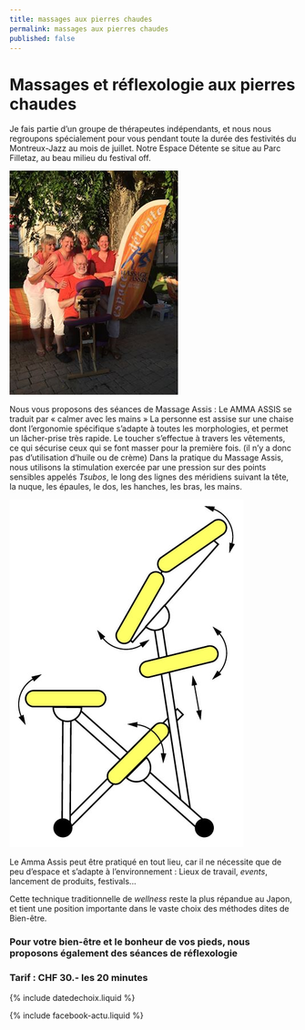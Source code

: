 ```yaml
---
title: massages aux pierres chaudes
permalink: massages aux pierres chaudes
published: false
---
```


# Massages et réflexologie aux pierres chaudes


Je fais partie d’un groupe de thérapeutes indépendants, et nous nous regroupons spécialement pour vous pendant toute la durée des festivités du Montreux-Jazz au mois de juillet.
Notre Espace Détente se situe au Parc Filletaz, au beau milieu du festival off.

![](./images/equipe-montreux.jpg)

Nous vous proposons des séances de
Massage Assis :
Le AMMA ASSIS se traduit par « calmer avec les mains »
La personne est assise sur une chaise dont l’ergonomie spécifique s’adapte à toutes les morphologies, et permet un lâcher-prise très rapide.
Le toucher s’effectue à travers les vêtements, ce qui sécurise ceux qui se font masser pour la première fois. (il n’y a donc pas d’utilisation d’huile ou de crème)
Dans la pratique du Massage Assis, nous utilisons la stimulation exercée par une pression sur des points sensibles appelés *Tsubos*, le long des lignes des méridiens suivant la tête, la nuque, les épaules, le dos, les hanches, les bras, les mains.

![](./images/massage-assis.jpg)

Le Amma Assis peut être pratiqué en tout lieu, car il ne nécessite que de peu d’espace et s’adapte à l’environnement :
Lieux de travail, *events*, lancement de produits, festivals...

Cette technique traditionnelle de *wellness* reste la plus répandue au Japon, et tient une position importante dans le vaste choix des méthodes dites de Bien-être.

### Pour votre bien-être et le bonheur de vos pieds, nous proposons également des séances de réflexologie

### Tarif : CHF 30.- les 20 minutes

{% include datedechoix.liquid %}

{% include facebook-actu.liquid %}
